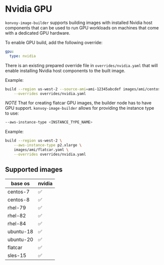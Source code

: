 # Nvidia GPU

`konvoy-image-builder` supports building images with installed Nvidia host components
that can be used to run GPU workloads on machines that come with a dedicated GPU
hardware.

To enable GPU build, add the following override:

```yaml
gpu:
  type: nvidia
```

There is an existing prepared override file in `overrides/nvidia.yaml` that will
enable installing Nvidia host components to the built image.

Example:

```sh
build --region us-west-2 --source-ami=ami-12345abcdef images/ami/centos-7.yaml \
    --overrides overrides/nvidia.yaml
```

*NOTE* That for creating flatcar GPU images, the builder node has to have GPU support. `konvoy-image-builder` allows for providing the instance type to use:

```sh
--aws-instance-type <INSTANCE_TYPE_NAME>
```

Example:
```sh
build --region us-west-2 \
    --aws-instance-type p2.xlarge \
    images/ami/flatcar.yaml \
    --overrides overrides/nvidia.yaml
```

## Supported images

| base os   | nvidia             |
|-----------|--------------------|
| centos-7  | :white_check_mark: |
| centos-8  | :white_check_mark: |
| rhel-79   | :white_check_mark: |
| rhel-82   | :white_check_mark: |
| rhel-84   | :white_check_mark: |
| ubuntu-18 | :white_check_mark: |
| ubuntu-20 | :white_check_mark: |
| flatcar   | :white_check_mark: |
| sles-15   | :white_check_mark: |
